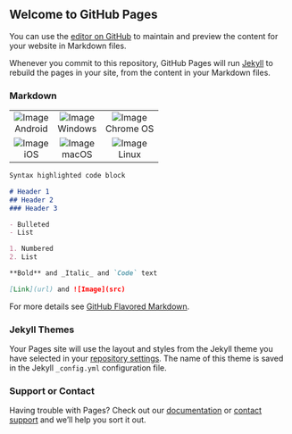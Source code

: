 ## Welcome to GitHub Pages

You can use the [editor on GitHub](https://github.com/wgredlong/wgredlong.github.io/edit/master/index.md) to maintain and preview the content for your website in Markdown files.

Whenever you commit to this repository, GitHub Pages will run [Jekyll](https://jekyllrb.com/) to rebuild the pages in your site, from the content in your Markdown files.

### Markdown

|  |  | |
| :-: | :-: | :-: |
| ![Image](https://getoutline.org/modern/img/platform-android.svg)<br>Android |  ![Image](https://getoutline.org/modern/img/platform-windows.svg)<br>Windows |  ![Image](https://getoutline.org/modern/img/platform-chrome.svg)<br>Chrome OS |
|  ![Image](https://getoutline.org/modern/img/platform-apple.svg)<br>iOS |  ![Image](https://getoutline.org/modern/img/platform-apple.svg)<br>macOS | ![Image](https://getoutline.org/modern/img/platform-linux.svg) <br>Linux |

```markdown
Syntax highlighted code block

# Header 1
## Header 2
### Header 3

- Bulleted
- List

1. Numbered
2. List

**Bold** and _Italic_ and `Code` text

[Link](url) and ![Image](src)
```

For more details see [GitHub Flavored Markdown](https://guides.github.com/features/mastering-markdown/).

### Jekyll Themes

Your Pages site will use the layout and styles from the Jekyll theme you have selected in your [repository settings](https://github.com/wgredlong/wgredlong.github.io/settings). The name of this theme is saved in the Jekyll `_config.yml` configuration file.

### Support or Contact

Having trouble with Pages? Check out our [documentation](https://help.github.com/categories/github-pages-basics/) or [contact support](https://github.com/contact) and we’ll help you sort it out.
